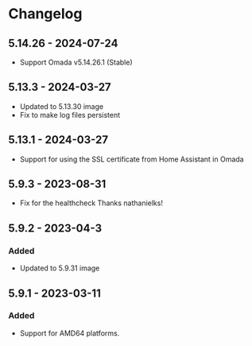 # Changelog

## 5.14.26 - 2024-07-24

- Support Omada v5.14.26.1 (Stable)

## 5.13.3 - 2024-03-27

- Updated to 5.13.30 image
- Fix to make log files persistent

## 5.13.1 - 2024-03-27

- Support for using the SSL certificate from Home Assistant in Omada

## 5.9.3 - 2023-08-31
- Fix for the healthcheck Thanks nathanielks!

## 5.9.2 - 2023-04-3
### Added
- Updated to 5.9.31 image


## 5.9.1 - 2023-03-11
### Added
- Support for AMD64 platforms.
